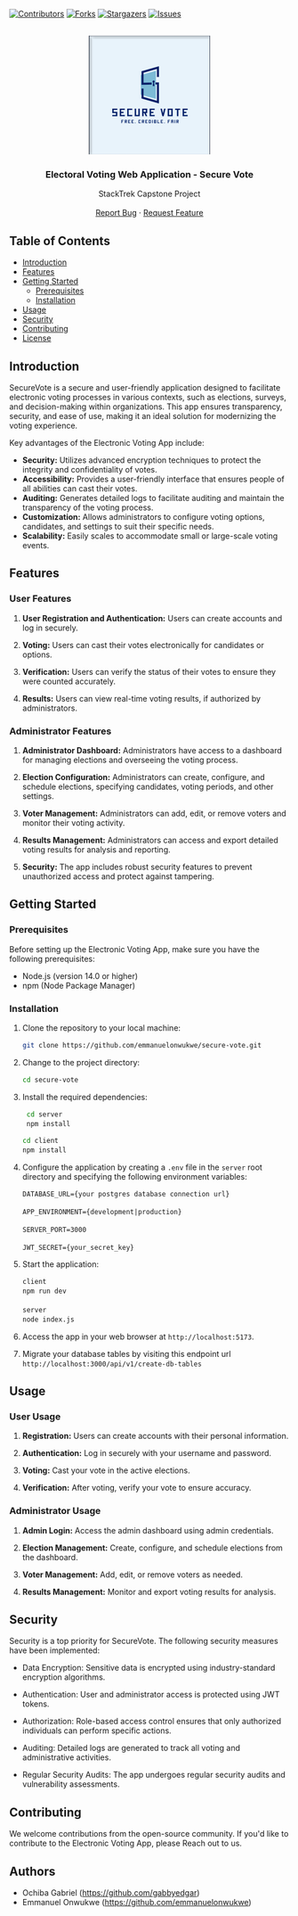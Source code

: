 [![Contributors][contributors-shield]][contributors-url]
[![Forks][forks-shield]][forks-url]
[![Stargazers][stars-shield]][stars-url]
[![Issues][issues-shield]][issues-url]

<!-- PROJECT LOGO -->
<br />
<div align="center"> 
  <img src="./client/public/banner-and-logo.png" alt="Logo">

  <h3 align="center">Electoral Voting Web Application - Secure Vote</h3>
  <p align="center">
    StackTrek Capstone Project
    <br />
    <!-- <a href="https://recipe-page-eta.vercel.app/"><strong>See Live Version »</strong></a> -->
    <!-- <br /> -->
    <br />
    <!-- <a href="https://recipe-page-eta.vercel.app/">View Demo</a> -->
    <!-- · -->
    <a href="https://github.com/emmanuelonwukwe/secure-vote/issues">Report Bug</a>
    ·
    <a href="https://github.com/emmanuelonwukwe/secure-vote/issues">Request Feature</a>
  </p>
</div>

## Table of Contents

- [Introduction](#introduction)
- [Features](#features)
- [Getting Started](#getting-started)
  - [Prerequisites](#prerequisites)
  - [Installation](#installation)
- [Usage](#usage)
- [Security](#security)
- [Contributing](#contributing)
- [License](#license)

## Introduction

SecureVote is a secure and user-friendly application designed to facilitate electronic voting processes in various contexts, such as elections, surveys, and decision-making within organizations. This app ensures transparency, security, and ease of use, making it an ideal solution for modernizing the voting experience.

Key advantages of the Electronic Voting App include:

- **Security:** Utilizes advanced encryption techniques to protect the integrity and confidentiality of votes.
- **Accessibility:** Provides a user-friendly interface that ensures people of all abilities can cast their votes.
- **Auditing:** Generates detailed logs to facilitate auditing and maintain the transparency of the voting process.
- **Customization:** Allows administrators to configure voting options, candidates, and settings to suit their specific needs.
- **Scalability:** Easily scales to accommodate small or large-scale voting events.

## Features

### User Features

1. **User Registration and Authentication:** Users can create accounts and log in securely.

2. **Voting:** Users can cast their votes electronically for candidates or options.

3. **Verification:** Users can verify the status of their votes to ensure they were counted accurately.

4. **Results:** Users can view real-time voting results, if authorized by administrators.

### Administrator Features

1. **Administrator Dashboard:** Administrators have access to a dashboard for managing elections and overseeing the voting process.

2. **Election Configuration:** Administrators can create, configure, and schedule elections, specifying candidates, voting periods, and other settings.

3. **Voter Management:** Administrators can add, edit, or remove voters and monitor their voting activity.

4. **Results Management:** Administrators can access and export detailed voting results for analysis and reporting.

5. **Security:** The app includes robust security features to prevent unauthorized access and protect against tampering.

## Getting Started

### Prerequisites

Before setting up the Electronic Voting App, make sure you have the following prerequisites:

- Node.js (version 14.0 or higher)
- npm (Node Package Manager)

### Installation

1. Clone the repository to your local machine:

   ```bash
   git clone https://github.com/emmanuelonwukwe/secure-vote.git
   ```

2. Change to the project directory:

   ```bash
   cd secure-vote
   ```

3. Install the required dependencies:
   ```bash
    cd server
    npm install
   ```
   ```bash
   cd client
   npm install
   ```

4. Configure the application by creating a `.env` file in the `server` root directory and specifying the following environment variables:

   ```
   DATABASE_URL={your postgres database connection url}

   APP_ENVIRONMENT={development|production}

   SERVER_PORT=3000

   JWT_SECRET={your_secret_key}
   ```


5. Start the application:

   ```bash
   client
   npm run dev

   server
   node index.js
   ```

6. Access the app in your web browser at `http://localhost:5173`.

7. Migrate your database tables by visiting this endpoint url `http://localhost:3000/api/v1/create-db-tables`

## Usage

### User Usage

1. **Registration:** Users can create accounts with their personal information.

2. **Authentication:** Log in securely with your username and password.

3. **Voting:** Cast your vote in the active elections.

4. **Verification:** After voting, verify your vote to ensure accuracy.

### Administrator Usage

1. **Admin Login:** Access the admin dashboard using admin credentials.

2. **Election Management:** Create, configure, and schedule elections from the dashboard.

3. **Voter Management:** Add, edit, or remove voters as needed.

4. **Results Management:** Monitor and export voting results for analysis.

## Security

Security is a top priority for SecureVote. The following security measures have been implemented:

- Data Encryption: Sensitive data is encrypted using industry-standard encryption algorithms.

- Authentication: User and administrator access is protected using JWT tokens.

- Authorization: Role-based access control ensures that only authorized individuals can perform specific actions.

- Auditing: Detailed logs are generated to track all voting and administrative activities.

- Regular Security Audits: The app undergoes regular security audits and vulnerability assessments.


## Contributing

We welcome contributions from the open-source community. If you'd like to contribute to the Electronic Voting App, please Reach out to us.

## Authors
* Ochiba Gabriel (https://github.com/gabbyedgar) 
* Emmanuel Onwukwe (https://github.com/emmanuelonwukwe)




[contributors-shield]: https://img.shields.io/github/contributors/emmanuelonwukwe/secure-vote.svg?style=for-the-badge
[contributors-url]: https://github.com/emmanuelonwukwe/secure-vote/graphs/contributors
[forks-shield]: https://img.shields.io/github/forks/emmanuelonwukwe/secure-vote.svg?style=for-the-badge
[forks-url]: https://github.com/emmanuelonwukwe/secure-vote/network/members
[stars-shield]: https://img.shields.io/github/stars/emmanuelonwukwe/secure-vote.svg?style=for-the-badge
[stars-url]: https://github.com/emmanuelonwukwe/secure-vote/stargazers
[issues-shield]: https://img.shields.io/github/issues/emmanuelonwukwe/secure-vote.svg?style=for-the-badge
[issues-url]: https://github.com/emmanuelonwukwe/secure-vote/issues
[React.js]: https://img.shields.io/badge/React-20232A?style=for-the-badge&logo=react&logoColor=61DAFB
[React-url]: https://reactjs.org/
[Vite]: https://img.shields.io/badge/vite-%23646CFF.svg?style=for-the-badge&logo=vite&logoColor=white
[Vite-url]: https://vitejs.dev/
[TailwindCSS]: https://img.shields.io/badge/tailwindcss-%2338BDF8.svg?style=for-the-badge&logo=tailwind-css&logoColor=white
[TailwindCSS-url]: https://tailwindcss.com/
